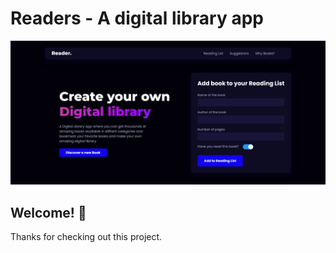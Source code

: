 # Readers - A digital library app

![Design preview for the Readers app](./images/Screenshot.png)

## Welcome! 👋

Thanks for checking out this project.



